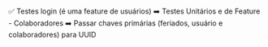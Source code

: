 ✅️ Testes login (é uma feature de usuários)
➡️ Testes Unitários e de Feature - Colaboradores
➡️ Passar chaves primárias (feriados, usuário e colaboradores) para UUID
